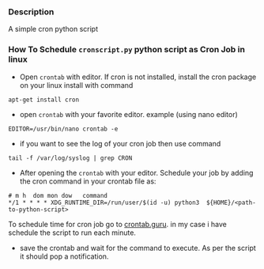 ### Description

A simple cron python script

### How To Schedule `cronscript.py` python script as Cron Job in linux

- Open `crontab` with editor. If cron is not installed, install the cron package on your linux install with command

```
apt-get install cron
```

- open `crontab` with your favorite editor. example (using nano editor)

```
EDITOR=/usr/bin/nano crontab -e
```

- if you want to see the log of your cron job then use command

```
tail -f /var/log/syslog | grep CRON
```

- After opening the `crontab` with your editor. Schedule your job by adding the cron command in your crontab file as:

```console
# m h  dom mon dow   command
*/1 * * * * XDG_RUNTIME_DIR=/run/user/$(id -u) python3  ${HOME}/<path-to-python-script>
```

To schedule time for cron job go to [crontab.guru](https://crontab.guru/). in my case i have schedule the script to run each minute.

- save the crontab and wait for the command to execute. As per the script it should pop a notification.
